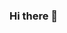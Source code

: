 ### Hi there 👋

<!--
**kncofficial/kncofficial** is a ✨ _special_ ✨ repository because its `README.md` (this file) appears on your GitHub profile.

Here are some ideas to get you started:

- 🔭 I’m currently working on ...Self Taught Frontend Developer
- 🌱 I’m currently learning ...React
- 👯 I’m looking to collaborate on ...JS
- 🤔 I’m looking for help with ...JS React
- 💬 Ask me about ...Aaything
- 📫 How to reach me: ...[Portfolio] (https://kncofficial.com)
- 😄 Pronouns: ...He/Him
- ⚡ Fun fact: ...I am Clever
-->
